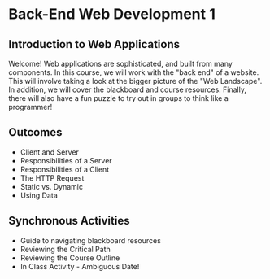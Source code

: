 # Back-End Web Development 1

## Introduction to Web Applications

Welcome! Web applications are sophisticated, and built from many components. In this course, we will work with the "back end" of a website. This will involve taking a look at the bigger picture of the "Web Landscape". In addition, we will cover the blackboard and course resources. Finally, there will also have a fun puzzle to try out in groups to think like a programmer!

## Outcomes

- Client and Server
- Responsibilities of a Server
- Responsibilities of a Client
- The HTTP Request
- Static vs. Dynamic
- Using Data


## Synchronous Activities

- Guide to navigating blackboard resources
- Reviewing the Critical Path
- Reviewing the Course Outline
- In Class Activity - Ambiguous Date!
